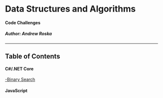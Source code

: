 # Data Structures and Algorithms
#### Code Challenges 
##### *Author: Andrew Roska*

------------------------------

## Table of Contents
#### C#/.NET Core 

 [-Binary Search](https://github.com/Roketsu86/data-structures-and-algorithms/tree/master/code-challenges/C%23/BinarySearch)


#### JavaScript

